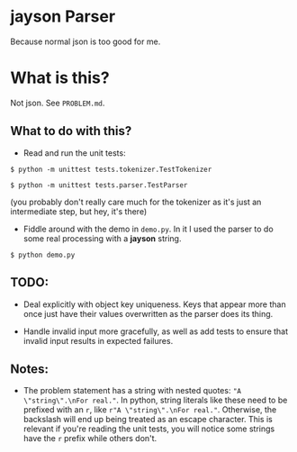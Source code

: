 # jayson Parser

Because normal json is too good for me.

# What is this?

Not json. See `PROBLEM.md`.

## What to do with this?

* Read and run the unit tests:
```
$ python -m unittest tests.tokenizer.TestTokenizer
```
```
$ python -m unittest tests.parser.TestParser
```
(you probably don't really care much for the tokenizer as it's just an intermediate step, but hey, it's there)

* Fiddle around with the demo in `demo.py`. In it I used the parser to do some real processing with a **jayson** string.

```
$ python demo.py
```


## TODO:

* Deal explicitly with object key uniqueness. Keys that appear more than once just have their values overwritten as the parser does its thing.

* Handle invalid input more gracefully, as well as add tests to ensure that invalid input results in
expected failures.

## Notes:

* The problem statement has a string with nested quotes: `"A \"string\".\nFor real."`. In python,
string literals like these need to be prefixed with an `r`, like `r"A \"string\".\nFor real."`. Otherwise,
the backslash will end up being treated as an escape character. This is relevant if you're reading the unit tests, you will notice some strings have the `r` prefix while others don't.
